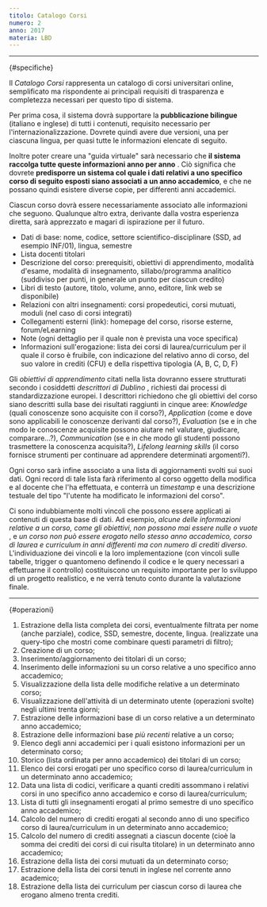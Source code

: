 ```yaml
---
titolo: Catalogo Corsi
numero: 2
anno: 2017
materia: LBD
---
```

-------
{#specifiche}


Il *Catalogo Corsi* rappresenta un catalogo di corsi
universitari online, semplificato ma rispondente ai principali requisiti di
trasparenza e completezza necessari per questo tipo di sistema.

Per prima cosa, il sistema dovrà supportare la **pubblicazione
bilingue** (italiano e inglese) di tutti i contenuti, requisito necessario
per l'internazionalizzazione. Dovrete quindi avere due versioni, una per
ciascuna lingua, per quasi tutte le informazioni elencate di seguito.

Inoltre poter creare una "guida virtuale" sarà necessario
che **il sistema raccolga tutte queste informazioni anno per anno** . Ciò
significa che dovrete **predisporre un sistema col quale i dati relativi a uno
specifico corso di seguito esposti siano associati a un anno accademico**, e
che ne possano quindi esistere diverse copie, per differenti anni accademici.

Ciascun corso dovrà essere necessariamente associato alle
informazioni che seguono. Qualunque altro extra, derivante dalla vostra
esperienza diretta, sarà apprezzato e magari di ispirazione per il futuro.
- Dati di base: nome, codice, settore scientifico-disciplinare
(SSD, ad esempio INF/01), lingua, semestre
- Lista docenti titolari
- Descrizione del corso: prerequisiti, obiettivi di apprendimento,
modalità d'esame, modalità di insegnamento, sillabo/programma analitico
(suddiviso per punti, in generale un punto per ciascun credito)
- Libri di testo (autore, titolo, volume, anno, editore, link web
se disponibile)
- Relazioni con altri insegnamenti: corsi propedeutici, corsi mutuati,
moduli (nel caso di corsi integrati)
- Collegamenti esterni (link): homepage del corso, risorse esterne,
forum/eLearning
- Note (ogni dettaglio per il quale non è prevista una voce
specifica)
- Informazioni sull'erogazione: lista dei corsi di laurea/curriculum
per il quale il corso è fruibile, con indicazione del relativo anno di corso,
del suo valore in crediti (CFU) e della rispettiva tipologia (A, B, C, D, F)

Gli *obiettivi di apprendimento* citati nella lista dovranno essere strutturati secondo i
cosiddetti *descrittori di Dublino* , richiesti dai processi di
standardizzazione europei. I descrittori richiedono che gli obiettivi del corso
siano descritti sulla base dei risultati raggiunti in cinque aree: *Knowledge*
(quali conoscenze sono acquisite con il corso?), *Application* (come e
dove sono applicabili le conoscenze derivanti dal corso?), *Evaluation*
(se e in che modo le conoscenze acquisite possono aiutare nel valutare,
giudicare, comparare...?), *Communication* (se e in che modo gli studenti
possono trasmettere la conoscenza acquisita?), *Lifelong learning skills*
(il corso fornisce strumenti per continuare ad apprendere determinati
argomenti?).

Ogni corso sarà infine associato a una lista di aggiornamenti svolti sui suoi dati. Ogni
record di tale lista farà riferimento al corso oggetto della modifica e al
docente che l'ha effettuata, e conterrà un *timestamp* e una descrizione
testuale del tipo "l'utente ha modificato le informazioni del corso".

Ci sono indubbiamente molti vincoli che possono essere
applicati ai contenuti di questa base di dati. Ad esempio, *alcune delle
informazioni relative a un corso, come gli obiettivi, non possono mai essere nulle
o vuote* , e *un corso non può essere erogato nello stesso anno accademico,
corso di laurea e curriculum in anni differenti ma con numero di crediti
diverso*. L'individuazione dei vincoli e la loro implementazione (con
vincoli sulle tabelle, trigger o quantomeno definendo il codice e le query
necessari a effettuarne il controllo) costituiscono un requisito importante per
lo sviluppo di un progetto realistico, e ne verrà tenuto conto durante la
valutazione finale.  

-------
{#operazioni}



1. Estrazione della lista completa dei corsi, eventualmente filtrata per
nome (anche parziale), codice, SSD, semestre, docente, lingua. (realizzate una
query-tipo che mostri come combinare questi parametri di filtro);
2. Creazione di un corso;
3. Inserimento/aggiornamento dei titolari di un corso;
4. Inserimento delle informazioni su un corso relative a uno specifico anno
accademico;
5. Visualizzazione della lista delle modifiche relative a un determinato corso;
6. Visualizzazione dell'attività di un determinato utente (operazioni
svolte) negli ultimi trenta giorni;
7. Estrazione delle informazioni base di un corso relative a un determinato
anno accademico;
8. Estrazione delle informazioni base *più recenti* relative a un
corso;
9. Elenco degli anni accademici per i quali esistono informazioni per un
determinato corso;
10. Storico (lista ordinata per anno accademico) dei titolari di un corso;
11. Elenco dei corsi erogati per uno specifico corso di laurea/curriculum in
un determinato anno accademico;
12. Data una lista di codici, verificare a quanti crediti assommano i
relativi corsi in uno specifico anno accademico e corso di laurea/curriculum;
13. Lista di tutti gli insegnamenti erogati al primo semestre di uno
specifico anno accademico;
14. Calcolo del numero di crediti erogati al secondo anno di uno specifico
corso di laurea/curriculum in un determinato anno accademico;
15. Calcolo del numero di crediti assegnati a ciascun docente (cioè la somma
dei crediti dei corsi di cui risulta titolare) in un determinato anno
accademico;
16. Estrazione della lista dei corsi mutuati da un determinato corso;
17. Estrazione della lista dei corsi tenuti in inglese nel corrente anno
academico;
18. Estrazione della lista dei curriculum per ciascun corso di laurea che
erogano almeno trenta crediti.

